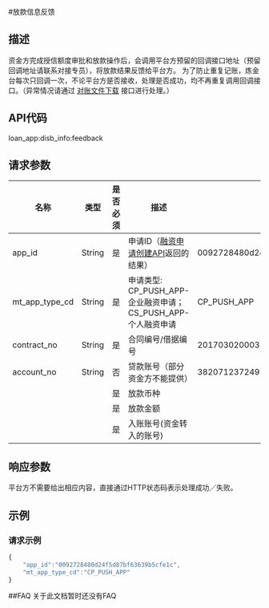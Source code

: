 #放款信息反馈
## 描述
资金方完成授信额度审批和放款操作后，会调用平台方预留的回调接口地址（预留回调地址请联系对接专员），将放款结果反馈给平台方。
为了防止重复记账，炼金台每次只回调一次，不论平台方是否接收，处理是否成功，均不再重复调用回调接口。（异常情况请通过 [对账文件下载](2.1.9_account_checking_download.md) 接口进行处理。）
## API代码
loan\_app:disb\_info:feedback

## 请求参数
| 名称 | 类型 | 是否必须 | 描述 | 示例值 |
| --- | --- | --- | --- | --- |
| app_id | String | 是 | 申请ID（[融资申请创建API](2.1.1_融资申请创建.md)返回的结果） | 0092728480d24f5d87bf63639b5cfe1c |
| mt_app_type_cd | String | 是 | 申请类型: CP_PUSH_APP-企业融资申请；CS_PUSH_APP-个人融资申请 | CP_PUSH_APP |
| contract_no | String | 是 | 合同编号/借据编号 | 201703020003 |
| account_no | String | 否 | 贷款账号（部分资金方不能提供） | 38207123724978185 |
|  |  | 是 | 放款币种 |  |
|  |  | 是 | 放款金额 |  |
|  |  | 是 | 入账账号(资金转入的账号) |  |

## 响应参数
平台方不需要给出相应内容，直接通过HTTP状态码表示处理成功／失败。



## 示例
### 请求示例
```javascript
{
    "app_id":"0092728480d24f5d87bf63639b5cfe1c",
    "mt_app_type_cd":"CP_PUSH_APP"
}
```

##FAQ
关于此文档暂时还没有FAQ
